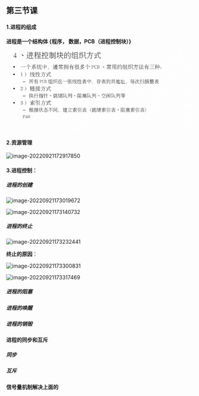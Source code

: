 ## **第三节课**

#### **1.进程的组成**

**进程是一个结构体     {程序， 数据，PCB（进程控制块）}**

![image-20220921171929452](image/image-20220921171929452.png)

#### 2.资源管理

![image-20220921172917850](image-20220921172917850.png)

#### 3.进程控制：

##### 进程的创建

![image-20220921173019672](image-20220921173019672.png)

![image-20220921173140732](image-20220921173140732.png)

##### 进程的终止

![image-20220921173232441](image-20220921173232441.png)

**终止的原因**：

![image-20220921173300831](image-20220921173300831.png)

![image-20220921173317469](image-20220921173317469.png)

##### 进程的阻塞

##### 进程的唤醒

##### 进程的销毁

#### 进程的同步和互斥

##### 同步

##### 互斥

**信号量机制解决上面的**
